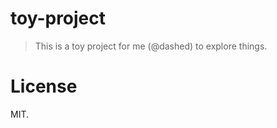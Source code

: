 toy-project
===========

> This is a toy project for me (@dashed) to explore things.

License
=======

MIT.
